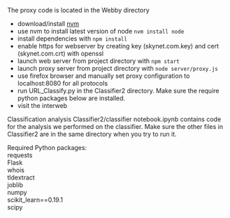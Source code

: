   
  
The proxy code is located in the Webby directory
* download/install [nvm](https://github.com/creationix/nvm)
* use nvm to install latest version of node `nvm install node`
* install dependencies with `npm install`
* enable https for webserver by creating key (skynet.com.key) and cert (skynet.com.crt) with openssl
* launch web server from project directory with `npm start`
* launch proxy server from project directory with `node server/proxy.js`
* use firefox browser and manually set proxy configuration to localhost:8080 for all protocols
* run URL_Classify.py in the Classifier2 directory. Make sure the require python packages below are installed.
* visit the interweb

Classification analysis
Classifier2/classifier notebook.ipynb contains code for the analysis we performed on the classifier. Make sure the other files in Classifier2 are in the same directory when you try to run it.  
  
Required Python packages:  
requests  
Flask  
whois    
tldextract  
joblib  
numpy  
scikit_learn==0.19.1  
scipy  

